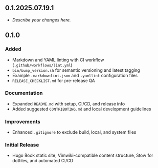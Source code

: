 ## 0.1.2025.07.19.1

- _Describe your changes here._

## 0.1.0

### Added

- Markdown and YAML linting with CI workflow (`.github/workflows/lint.yml`)
- `bin/bump_version.sh` for semantic versioning and latest tagging
- Example `.markdownlint.json` and `.yamllint` configuration files
- `RELEASE_CHECKLIST.md` for pre-release QA

### Documentation

- Expanded `README.md` with setup, CI/CD, and release info
- Added suggested `CONTRIBUTING.md` and local development guidelines

### Improvements

- Enhanced `.gitignore` to exclude build, local, and system files

### Initial Release

- Hugo Book static site, Vimwiki-compatible content structure, Stow for dotfiles, and automated CI/CD
